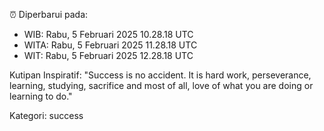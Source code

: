 ⏰ Diperbarui pada:
- WIB: Rabu, 5 Februari 2025 10.28.18 UTC
- WITA: Rabu, 5 Februari 2025 11.28.18 UTC
- WIT: Rabu, 5 Februari 2025 12.28.18 UTC

Kutipan Inspiratif:
"Success is no accident. It is hard work, perseverance, learning, studying, sacrifice and most of all, love of what you are doing or learning to do."


Kategori: success

